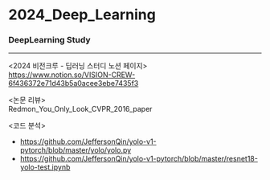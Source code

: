# 2024_Deep_Learning

### DeepLearning Study

---------------

<2024 비전크루 - 딥러닝 스터디 노션 페이지>
<br>
https://www.notion.so/VISION-CREW-6f436372e71d43b5a0acee3ebe7435f3


<논문 리뷰>
<br>
Redmon_You_Only_Look_CVPR_2016_paper


<코드 분석>
<br>
* https://github.com/JeffersonQin/yolo-v1-pytorch/blob/master/yolo/yolo.py
* https://github.com/JeffersonQin/yolo-v1-pytorch/blob/master/resnet18-yolo-test.ipynb
